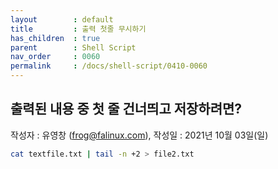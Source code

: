 ```yaml
---
layout        : default
title         : 출력 첫줄 무시하기
has_children  : true
parent        : Shell Script
nav_order     : 0060
permalink     : /docs/shell-script/0410-0060
---
```


## 출력된 내용 중 첫 줄 건너띄고 저장하려면?
작성자 : 유영창 (frog@falinux.com), 작성일 : 2021년 10월 03일(일)

``` sh
cat textfile.txt | tail -n +2 > file2.txt
```


